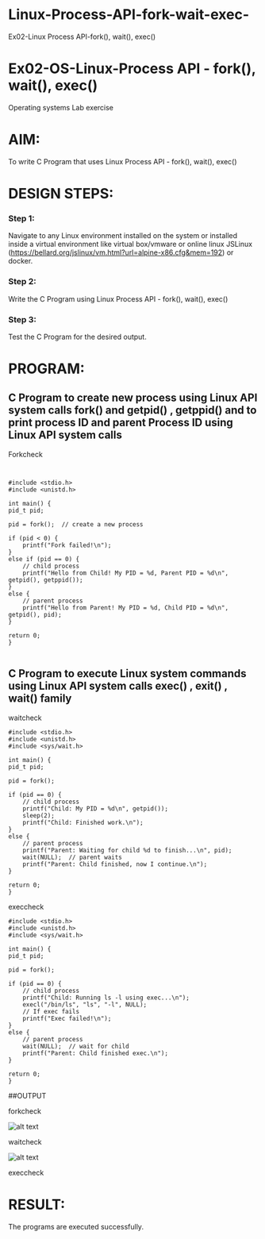 # Linux-Process-API-fork-wait-exec-
Ex02-Linux Process API-fork(), wait(), exec()
# Ex02-OS-Linux-Process API - fork(), wait(), exec()
Operating systems Lab exercise


# AIM:
To write C Program that uses Linux Process API - fork(), wait(), exec()

# DESIGN STEPS:

### Step 1:

Navigate to any Linux environment installed on the system or installed inside a virtual environment like virtual box/vmware or online linux JSLinux (https://bellard.org/jslinux/vm.html?url=alpine-x86.cfg&mem=192) or docker.

### Step 2:

Write the C Program using Linux Process API - fork(), wait(), exec()


### Step 3:

Test the C Program for the desired output. 

# PROGRAM:

## C Program to create new process using Linux API system calls fork() and getpid() , getppid() and to print process ID and parent Process ID using Linux API system calls




Forkcheck

```


#include <stdio.h>
#include <unistd.h>

int main() {
pid_t pid;

pid = fork();  // create a new process

if (pid < 0) {
    printf("Fork failed!\n");
}
else if (pid == 0) {
    // child process
    printf("Hello from Child! My PID = %d, Parent PID = %d\n", getpid(), getppid());
}
else {
    // parent process
    printf("Hello from Parent! My PID = %d, Child PID = %d\n", getpid(), pid);
}

return 0;
}


```
## C Program to execute Linux system commands using Linux API system calls exec() , exit() , wait() family

waitcheck
```
#include <stdio.h>
#include <unistd.h>
#include <sys/wait.h>

int main() {
pid_t pid;

pid = fork();

if (pid == 0) {
    // child process
    printf("Child: My PID = %d\n", getpid());
    sleep(2);
    printf("Child: Finished work.\n");
}
else {
    // parent process
    printf("Parent: Waiting for child %d to finish...\n", pid);
    wait(NULL);  // parent waits
    printf("Parent: Child finished, now I continue.\n");
}

return 0;
}
```
execcheck
```
#include <stdio.h>
#include <unistd.h>
#include <sys/wait.h>

int main() {
pid_t pid;

pid = fork();

if (pid == 0) {
    // child process
    printf("Child: Running ls -l using exec...\n");
    execl("/bin/ls", "ls", "-l", NULL);
    // If exec fails
    printf("Exec failed!\n");
}
else {
    // parent process
    wait(NULL);  // wait for child
    printf("Parent: Child finished exec.\n");
}

return 0;
}
```








##OUTPUT



forkcheck

![alt text](../../1.png)

waitcheck

![alt text](../../2.png)

execcheck











# RESULT:
The programs are executed successfully.
